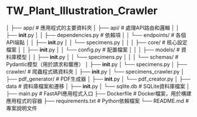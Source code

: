 # TW_Plant_Illustration_Crawler

│
├── app/                    # 應用程式的主要資料夾
│   ├── api/                # 處理API路由和邏輯
│   │   ├── __init__.py
│   │   ├── dependencies.py # 依賴項
│   │   └── endpoints/      # 各個API端點
│   │       ├── __init__.py
│   │       └── specimens.py
│   │
│   ├── core/               # 核心設定檔案
│   │   ├── __init__.py
│   │   └── config.py       # 配置檔案
│   │
│   ├── models/             # 資料庫模型
│   │   ├── __init__.py
│   │   └── specimens.py
│   │
│   └── schemas/            # Pydantic模型（用於請求和響應）
│       ├── __init__.py
│       └── specimens.py
│
├── crawler/                # 爬蟲程式碼資料夾
│   ├── __init__.py
│   └── specimens_crawler.py
│
├── pdf_generator/          # PDF生成器
│   ├── __init__.py
│   └── pdf_creator.py
│
├── data                    # 資料庫檔案和遷移
│   ├── __init__.py
│   └── sqlite.db           # SQLite資料庫檔案
│
├── main.py             # FastAPI應用程式入口
├── Dockerfile              # Docker檔案，用於構建應用程式的容器
├── requirements.txt        # Python依賴檔案
└── README.md               # 專案說明文件
